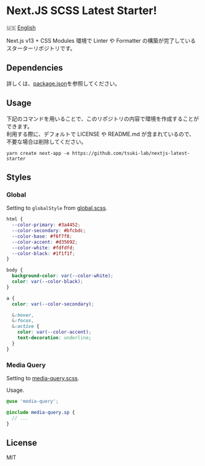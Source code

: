 # Next.JS SCSS Latest Starter!

🇺🇸 [English](./README_EN.md)

Next.js v13 + CSS Modules 環境で Linter や Formatter の構築が完了しているスターターリポジトリです。

## Dependencies

詳しくは、[package.json](./package.json)を参照してください。

## Usage

下記のコマンドを用いることで、このリポジトリの内容で環境を作成することができます。<br />
利用する際に、デフォルトで LICENSE や README.md が含まれているので、不要な場合は削除してください。

```shell
yarn create next-app -e https://github.com/tsuki-lab/nextjs-latest-starter
```

## Styles

### Global

Setting to `globalStyle` from [global.scss](./src/styles/global.scss).

```css
html {
  --color-primary: #3a4452;
  --color-secondary: #bfcbdc;
  --color-base: #f6f7f8;
  --color-accent: #d35692;
  --color-white: #fdfdfd;
  --color-black: #1f1f1f;
}

body {
  background-color: var(--color-white);
  color: var(--color-black);
}

a {
  color: var(--color-secondary);

  &:hover,
  &:focus,
  &:active {
    color: var(--color-accent);
    text-decoration: underline;
  }
}
```

### Media Query

Setting to [media-query.scss](./src/styles/media-query.scss).

Usage.

```scss
@use 'media-query';

@include media-query.sp {
  // ...
}
```

## License

MIT
